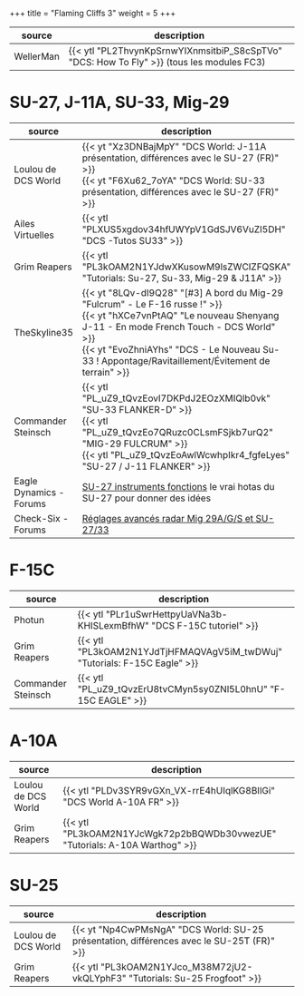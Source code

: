 +++
title = "Flaming Cliffs 3"
weight = 5
+++

source              | description
------------------- | -----------
WellerMan           | {{< ytl "PL2ThvynKpSrnwYIXnmsitbiP_S8cSpTVo" "DCS: How To Fly" >}} (tous les modules FC3)

# SU-27, J-11A, SU-33, Mig-29
source              | description
------------------- | -----------
Loulou de DCS World | {{< yt "Xz3DNBajMpY" "DCS World: J-11A présentation, différences avec le SU-27 (FR)" >}}<br /> {{< yt "F6Xu62_7oYA" "DCS World: SU-33 présentation, différences avec le SU-27 (FR)" >}}
Ailes Virtuelles    | {{< ytl "PLXUS5xgdov34hfUWYpV1GdSJV6VuZI5DH" "DCS -Tutos SU33" >}}
Grim Reapers        | {{< ytl "PL3kOAM2N1YJdwXKusowM9lsZWCIZFQSKA" "Tutorials: Su-27, Su-33, Mig-29 & J11A" >}}
TheSkyline35        | {{< yt "8LQv-dI9Q28" "[#3] A bord du Mig-29 "Fulcrum" - Le F-16 russe !" >}}<br /> {{< yt "hXCe7vnPtAQ" "Le nouveau Shenyang J-11 - En mode French Touch - DCS World" >}}<br /> {{< yt "EvoZhniAYhs" "DCS - Le Nouveau Su-33 ! Appontage/Ravitaillement/Évitement de terrain" >}}
Commander Steinsch  | {{< ytl "PL_uZ9_tQvzEovI7DKPdJ2EOzXMIQlb0vk" "SU-33 FLANKER-D" >}}<br /> {{< ytl "PL_uZ9_tQvzEo7QRuzc0CLsmFSjkb7urQ2" "MIG-29 FULCRUM" >}}<br /> {{< ytl "PL_uZ9_tQvzEoAwlWcwhpIkr4_fgfeLyes" "SU-27 / J-11 FLANKER" >}}
Eagle Dynamics - Forums | [SU-27 instruments fonctions](https://forums.eagle.ru/showthread.php?t=120007&page=2) le vrai hotas du SU-27 pour donner des idées
Check-Six - Forums | [Réglages avancés radar Mig 29A/G/S et SU-27/33](http://www.checksix-forums.com/viewtopic.php?t=200347)

# F-15C
source              | description
------------------- | -----------
Photun              | {{< ytl "PLr1uSwrHettpyUaVNa3b-KHISLexmBfhW" "DCS F-15C tutoriel" >}}
Grim Reapers        | {{< ytl "PL3kOAM2N1YJdTjHFMAQVAgV5iM_twDWuj" "Tutorials: F-15C Eagle" >}}
Commander Steinsch  | {{< ytl "PL_uZ9_tQvzErU8tvCMyn5sy0ZNl5L0hnU" "F-15C EAGLE" >}}

# A-10A
source              | description
------------------- | -----------
Loulou de DCS World | {{< ytl "PLDv3SYR9vGXn_VX-rrE4hUIqlKG8BIlGi" "DCS World A-10A FR" >}}
Grim Reapers        | {{< ytl "PL3kOAM2N1YJcWgk72p2bBQWDb30vwezUE" "Tutorials: A-10A Warthog" >}}

# SU-25
source              | description
------------------- | -----------
Loulou de DCS World | {{< yt "Np4CwPMsNgA" "DCS World: SU-25 présentation, différences avec le SU-25T (FR)" >}}
Grim Reapers | {{< ytl "PL3kOAM2N1YJco_M38M72jU2-vkQLYphF3" "Tutorials: Su-25 Frogfoot" >}}


